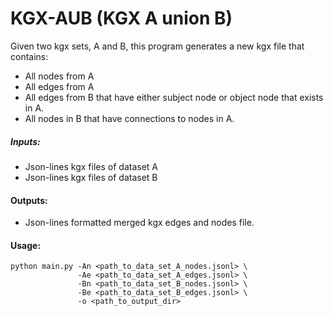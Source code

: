 # KGX-AUB (KGX A union B)

Given two kgx sets, 
A and B, this program generates a new kgx file that contains:
* All nodes from A
* All edges from A
* All edges from B that have either subject node or object node that exists in A.
* All nodes in B that have connections to nodes in A.

##### Inputs:
  
  - Json-lines kgx files of dataset A 
  - Json-lines kgx files of dataset B
  
#### Outputs:
 
  - Json-lines formatted merged kgx edges and nodes file.
  



#### Usage:

```shell
python main.py -An <path_to_data_set_A_nodes.jsonl> \
               -Ae <path_to_data_set_A_edges.jsonl> \
               -Bn <path_to_data_set_B_nodes.jsonl> \
               -Be <path_to_data_set_B_edges.jsonl> \
               -o <path_to_output_dir>
               

```